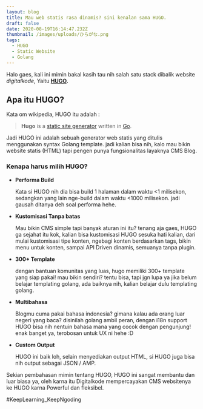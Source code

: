 ```yaml
---
layout: blog
title: Mau web statis rasa dinamis? sini kenalan sama HUGO.
draft: false
date: 2020-08-19T16:14:47.232Z
thumbnail: /images/uploads/ひらがな.png
tags:
  - HUGO
  - Static Website
  - Golang
---
```

Halo gaes, kali ini mimin bakal kasih tau nih salah satu stack dibalik website *digitalkode*, Yaitu **[HUGO](https://gohugo.io/).**

## **Apa itu HUGO?**

Kata om wikipedia, HUGO itu adalah :

> **Hugo** is a [static site generator](https://en.wikipedia.org/wiki/Web_template_system#Static_site_generators "Web template system") written in [Go](https://en.wikipedia.org/wiki/Go_(programming_language) "Go (programming language)").

Jadi HUGO ini adalah sebuah generator web statis yang ditulis menggunakan syntax Golang template. jadi kalian bisa nih, kalo mau bikin website statis (HTML) tapi pengen punya fungsionalitas layaknya CMS Blog.

### **Kenapa harus milih HUGO?**

* **Performa Build**

  Kata si HUGO nih dia bisa build 1 halaman dalam waktu <1 milisekon, sedangkan yang lain nge-build dalam waktu <1000 milisekon. jadi gausah ditanya deh soal performa hehe.
* **Kustomisasi Tanpa batas**

  Mau bikin CMS simple tapi banyak aturan ini itu? tenang aja gaes, HUGO ga sejahat itu kok, kalian bisa kustomisasi HUGO sesuka hati kalian, dari mulai kustomisasi tipe konten, ngebagi konten berdasarkan tags, bikin menu untuk konten, sampai API Driven dinamis, semuanya tanpa plugin.
* **300+ Template** 

  dengan bantuan komunitas yang luas, hugo memiliki 300+ template yang siap pakai! mau bikin sendiri? tentu bisa, tapi jgn lupa ya jika belum belajar templating golang, ada baiknya nih, kalian belajar dulu templating golang.
* **Multibahasa**

  Blogmu cuma pakai bahasa indonesia? gimana kalau ada orang luar negeri yang baca? disinilah golang ambil peran, dengan i18n support HUGO bisa nih nentuin bahasa mana yang cocok dengan pengunjung! enak banget ya, terobosan untuk UX ni hehe :D
* **Custom Output**

  HUGO ini baik loh, selain menyediakan output HTML, si HUGO juga bisa nih output sebagai JSON / AMP.

Sekian pembahasan mimin tentang HUGO, HUGO ini sangat membantu dan luar biasa ya, oleh karna itu Digitalkode mempercayakan CMS websitenya ke HUGO karna Powerful dan fleksibel.

\#KeepLearning_KeepNgoding